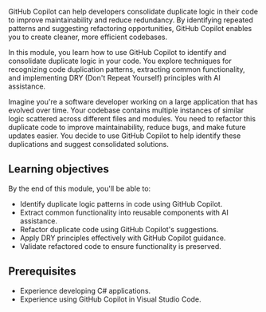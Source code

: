 GitHub Copilot can help developers consolidate duplicate logic in their code to improve maintainability and reduce redundancy. By identifying repeated patterns and suggesting refactoring opportunities, GitHub Copilot enables you to create cleaner, more efficient codebases.

In this module, you learn how to use GitHub Copilot to identify and consolidate duplicate logic in your code. You explore techniques for recognizing code duplication patterns, extracting common functionality, and implementing DRY (Don't Repeat Yourself) principles with AI assistance.

Imagine you're a software developer working on a large application that has evolved over time. Your codebase contains multiple instances of similar logic scattered across different files and modules. You need to refactor this duplicate code to improve maintainability, reduce bugs, and make future updates easier. You decide to use GitHub Copilot to help identify these duplications and suggest consolidated solutions.

## Learning objectives

By the end of this module, you'll be able to:

- Identify duplicate logic patterns in code using GitHub Copilot.
- Extract common functionality into reusable components with AI assistance.
- Refactor duplicate code using GitHub Copilot's suggestions.
- Apply DRY principles effectively with GitHub Copilot guidance.
- Validate refactored code to ensure functionality is preserved.

## Prerequisites

- Experience developing C# applications.
- Experience using GitHub Copilot in Visual Studio Code.
